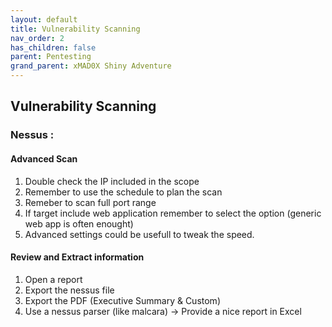 ```yaml
---
layout: default
title: Vulnerability Scanning
nav_order: 2
has_children: false
parent: Pentesting
grand_parent: xMAD0X Shiny Adventure
---
```


## Vulnerability Scanning

###  Nessus :


#### Advanced Scan 

1. Double check the IP included in the scope
2. Remember to use the schedule to plan the scan
3. Remeber to scan full port range
4. If target include web application remember to select the option (generic web app is often enought)
5. Advanced settings could be usefull to tweak the speed. 

#### Review and Extract information

1. Open a report
2. Export the nessus file 
3. Export the PDF (Executive Summary & Custom)
4. Use a nessus parser (like malcara) -> Provide a nice report in Excel


